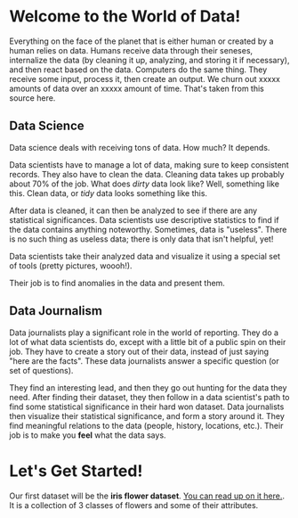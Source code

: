 # Welcome to the World of Data!

Everything on the face of the planet that is either human or created by a human relies on data. Humans receive data through their seneses, internalize the data (by cleaning it up, analyzing, and storing it if necessary), and then react based on the data. Computers do the same thing. They receive some input, process it, then create an output. We churn out xxxxx amounts of data over an xxxxx amount of time. That's taken from this source here.

## Data Science
Data science deals with receiving tons of data. How much? It depends.

Data scientists have to manage a lot of data, making sure to keep consistent records. They also have to clean the data. Cleaning data takes up probably about 70% of the job. What does *dirty* data look like? Well, something like this. Clean data, or *tidy* data looks something like this.

After data is cleaned, it can then be analyzed to see if there are any statistical significances. Data scientists use descriptive statistics to find if the data contains anything noteworthy. Sometimes, data is "useless". There is no such thing as useless data; there is only data that isn't helpful, yet!

Data scientists take their analyzed data and visualize it using a special set of tools (pretty pictures, woooh!).

Their job is to find anomalies in the data and present them.

## Data Journalism
Data journalists play a significant role in the world of reporting. They do a lot of what data scientists do, except with a little bit of a public spin on their job. They have to create a story out of their data, instead of just saying "here are the facts". These data journalists answer a specific question (or set of questions).

They find an interesting lead, and then they go out hunting for the data they need. After finding their dataset, they then follow in a data scientist's path to find some statistical significance in their hard won dataset. Data journalists then visualize their statistical significance, and form a story around it. They find meaningful relations to the data (people, history, locations, etc.). Their job is to make you **feel** what the data says.

# Let's Get Started!

Our first dataset will be the **iris flower dataset**. [You can read up on it here.]("https://en.wikipedia.org/wiki/Iris_flower_data_set"). It is a collection of 3 classes of flowers and some of their attributes.
